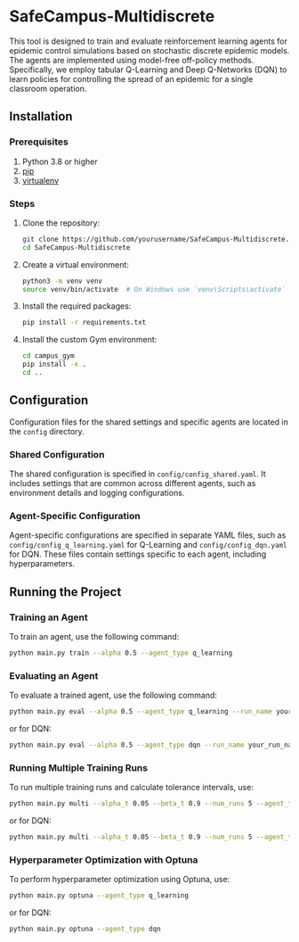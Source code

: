 # SafeCampus-Multidiscrete

This tool is designed to train and evaluate reinforcement learning agents for epidemic control simulations 
based on stochastic discrete epidemic models. 
The agents are implemented using model-free off-policy methods. Specifically, we employ tabular Q-Learning and Deep Q-Networks (DQN) to learn policies for controlling the spread of an epidemic for a single classroom operation.
## Installation

### Prerequisites

1. Python 3.8 or higher
2. [pip](https://pip.pypa.io/en/stable/)
3. [virtualenv](https://virtualenv.pypa.io/en/latest/)

### Steps

1. Clone the repository:

    ```bash
    git clone https://github.com/yourusername/SafeCampus-Multidiscrete.git
    cd SafeCampus-Multidiscrete
    ```

2. Create a virtual environment:

    ```bash
    python3 -m venv venv
    source venv/bin/activate  # On Windows use `venv\Scripts\activate`
    ```

3. Install the required packages:

    ```bash
    pip install -r requirements.txt
    ```

4. Install the custom Gym environment:

    ```bash
    cd campus_gym
    pip install -e .
    cd ..
    ```

## Configuration

Configuration files for the shared settings and specific agents are located in the `config` directory.

### Shared Configuration

The shared configuration is specified in `config/config_shared.yaml`. It includes settings that are common across different agents, such as environment details and logging configurations.

### Agent-Specific Configuration

Agent-specific configurations are specified in separate YAML files, such as `config/config_q_learning.yaml` for Q-Learning and `config/config_dqn.yaml` for DQN. These files contain settings specific to each agent, including hyperparameters.

## Running the Project

### Training an Agent

To train an agent, use the following command:

```bash
python main.py train --alpha 0.5 --agent_type q_learning
```
### Evaluating an Agent
To evaluate a trained agent, use the following command:

```bash
python main.py eval --alpha 0.5 --agent_type q_learning --run_name your_run_name
```
or for DQN:
```bash
python main.py eval --alpha 0.5 --agent_type dqn --run_name your_run_name
```
### Running Multiple Training Runs
To run multiple training runs and calculate tolerance intervals, use:
```bash
python main.py multi --alpha_t 0.05 --beta_t 0.9 --num_runs 5 --agent_type q_learning
```
or for DQN:
```bash
python main.py multi --alpha_t 0.05 --beta_t 0.9 --num_runs 5 --agent_type dqn
```
### Hyperparameter Optimization with Optuna
To perform hyperparameter optimization using Optuna, use:
```bash
python main.py optuna --agent_type q_learning
```
or for DQN:
```bash
python main.py optuna --agent_type dqn
```
